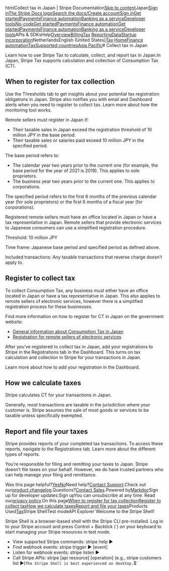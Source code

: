htmlCollect tax in Japan | Stripe Documentation[Skip to content](#main-content)Japan[Sign in](https://dashboard.stripe.com/login?redirect=https%3A%2F%2Fdocs.stripe.com%2Ftax%2Fsupported-countries%2Fasia-pacific%2Fjapan)[The Stripe Docs logo](/)[Search the docs/](#)[Create account](https://dashboard.stripe.com/register)[Sign in](https://dashboard.stripe.com/login?redirect=https%3A%2F%2Fdocs.stripe.com%2Ftax%2Fsupported-countries%2Fasia-pacific%2Fjapan)[Get started](/get-started)[Payments](/payments)[Finance automation](/finance-automation)[Banking as a service](/financial-services)[Developer tools](/development)[No-code](/no-code)[Get started](/get-started)[Payments](/payments)[Finance automation](/finance-automation)[](#)[Get started](/get-started)[Payments](/payments)[Finance automation](/finance-automation)[Banking as a service](/financial-services)[Developer tools](/development)[](#)APIs & SDKsHelp[Overview](/docs/finance-automation)[Billing](#)[Tax](#)
[Reporting](#)[Data](#)[Startup incorporation](#)NetherlandsEnglish (United States)[](#)[](#)[Tax](/tax)·[Home](/docs)[Finance automation](/docs/finance-automation)[Tax](/docs/tax)[Supported countries](/docs/tax/supported-countries)[Asia Pacific](/docs/tax/supported-countries/asia-pacific)# Collect tax in Japan

Learn how to use Stripe Tax to calculate, collect, and report tax in Japan.In Japan, Stripe Tax supports calculation and collection of Consumption Tax (CT).

## When to register for tax collection

Use the Thresholds tab to get insights about your potential tax registration obligations in Japan. Stripe also notifies you with email and Dashboard alerts when you need to register to collect tax. Learn more about how the monitoring tool works.

Remote sellers must register in Japan if:

- Their taxable sales in Japan exceed the registration threshold of 10 million JPY in the base period.
- Their taxable sales or salaries paid exceed 10 million JPY in the specified period.

The base period refers to:

- The calendar year two years prior to the current one (for example, the base period for the year of 2021 is 2019). This applies to sole proprietors.
- The business year two years prior to the current one. This applies to corporations.

The specified period refers to the first 6 months of the previous calendar year (for sole proprietors) or the first 6 months of a fiscal year (for corporations).

Registered remote sellers must have an office located in Japan or have a tax representative in Japan. Remote sellers that provide electronic services to Japanese consumers can use a simplified registration procedure.

Threshold: 10 million JPY

Time frame: Japanese base period and specified period as defined above.

Included transactions: Any taxable transactions that reverse charge doesn’t apply to.

## Register to collect tax

To collect Consumption Tax, any business must either have an office located in Japan or have a tax representative in Japan. This also applies to remote sellers of electronic services, however there is a simplified registration process for these businesses.

Find more information on how to register for CT in Japan on the government website:

- [General information about Consumption Tax in Japan](https://www.nta.go.jp/english/taxes/consumption_tax/01.htm)
- [Registration for remote sellers of electronic services](https://www.nta.go.jp/english/taxes/consumption_tax/04.htm)

After you’ve registered to collect tax in Japan, add your registrations to Stripe in the Registrations tab in the Dashboard. This turns on tax calculation and collection in Stripe for your transactions in Japan.

Learn more about how to add your registration in the Dashboard.

## How we calculate taxes

Stripe calculates CT for your transactions in Japan.

Generally, most transactions are taxable in the jurisdiction where your customer is. Stripe assumes the sale of most goods or services to be taxable unless specifically exempted.

## Report and file your taxes

Stripe provides reports of your completed tax transactions. To access these reports, navigate to the Registrations tab. Learn more about the different types of reports.

You’re responsible for filing and remitting your taxes to Japan. Stripe doesn’t file taxes on your behalf. However, we do have trusted partners who can help manage your filing and remittance.

Was this page helpful?[Yes](#)[No](#)Need help?[Contact Support](https://support.stripe.com/).Check out our[product changelog](https://stripe.com/blog/changelog).Questions?[Contact Sales](https://stripe.com/contact/sales).Powered by[Markdoc](https://markdoc.dev)Sign up for developer updates:Sign upYou can unsubscribe at any time. Read our[privacy policy](https://stripe.com/privacy).On this page[When to register for tax collection](#when-to-register-for-tax-collection)[Register to collect tax](#register-to-collect-tax)[How we calculate taxes](#how-we-calculate-taxes)[Report and file your taxes](#report-and-file-your-taxes)Products Used[Tax](/tax)Stripe ShellTest modeAPI Explorer[](https://stripe.com/docs/stripe-cli#install)`Welcome to the Stripe Shell!

Stripe Shell is a browser-based shell with the Stripe CLI pre-installed. Log in to your
Stripe account and press Control + Backtick (`) on your keyboard to start managing your Stripe
resources in test mode.

- View supported Stripe commands: stripe help ▶️
- Find webhook events: stripe trigger ▶️ [event]
- Listen for webhook events: stripe listen ▶
- Call Stripe APIs: stripe [api resource] [operation] (e.g., stripe customers list ▶️)`The Stripe Shell is best experienced on desktop.`$`